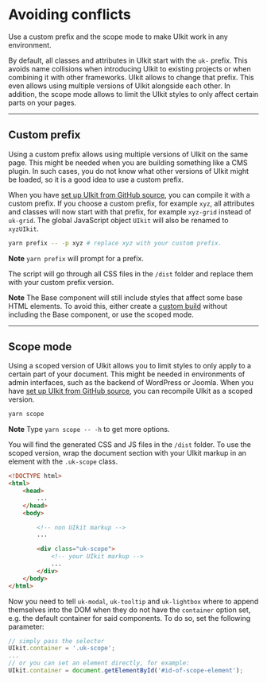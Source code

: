 # Avoiding conflicts

<p class="uk-text-lead">Use a custom prefix and the scope mode to make UIkit work in any environment.</p>

By default, all classes and attributes in UIkit start with the `uk-` prefix. This avoids name collisions when introducing UIkit to existing projects or when combining it with other frameworks. UIkit allows to change that prefix. This even allows using multiple versions of UIkit alongside each other. In addition, the scope mode allows to limit the UIkit styles to only affect certain parts on your pages.

***

## Custom prefix

Using a custom prefix allows using multiple versions of UIkit on the same page. This might be needed when you are building something like a CMS plugin. In such cases, you do not know what other versions of UIkit might be loaded, so it is a good idea to use a custom prefix.

When you have [set up UIkit from GitHub source](installation.md#compile-from-github-source), you can compile it with a custom prefix. If you choose a custom prefix, for example `xyz`, all attributes and classes will now start with that prefix, for example `xyz-grid` instead of `uk-grid`. The global JavaScript object `UIkit` will also be renamed to `xyzUIkit`.


```sh
yarn prefix -- -p xyz # replace xyz with your custom prefix.
```
**Note** `yarn prefix` will prompt for a prefix.

The script will go through all CSS files in the `/dist` folder and replace them with your custom prefix version.

**Note** The Base component will still include styles that affect some base HTML elements. To avoid this, either create a [custom build](less.md) without including the Base component, or use the scoped mode.

***

## Scope mode

Using a scoped version of UIkit allows you to limit styles to only apply to a certain part of your document. This might be needed in environments of admin interfaces, such as the backend of WordPress or Joomla. When you have [set up UIkit from GitHub source](installation.md#compile-from-github-source), you can recompile UIkit as a scoped version.

```sh
yarn scope
```

**Note** Type ```yarn scope -- -h``` to get more options.

You will find the generated CSS and JS files in the `/dist` folder. To use the scoped version, wrap the document section with your UIkit markup in an element with the `.uk-scope` class.

```html
<!DOCTYPE html>
<html>
    <head>
        ...
    </head>
    <body>

        <!-- non UIkit markup -->
        ...

        <div class="uk-scope">
            <!-- your UIkit markup -->
            ...
        </div>
    </body>
</html>
```

Now you need to tell ```uk-modal```, ```uk-tooltip``` and ```uk-lightbox``` where to append themselves into the DOM when they do not have the ```container``` option set, e.g. the default container for said components.
To do so, set the following parameter:

```javascript
// simply pass the selector
UIkit.container = '.uk-scope';
...
// or you can set an element directly, for example:
UIkit.container = document.getElementById('#id-of-scope-element');
```
